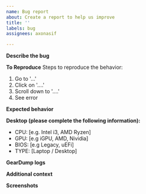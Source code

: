 ```yaml
---
name: Bug report
about: Create a report to help us improve
title: ''
labels: bug
assignees: axonasif

---
```


**Describe the bug**
<!---A clear and concise description of what the bug is.--->

**To Reproduce**
Steps to reproduce the behavior:
1. Go to '...'
2. Click on '....'
3. Scroll down to '....'
4. See error

**Expected behavior**
<!---A clear and concise description of what you expected to happen.--->

**Desktop (please complete the following information):**
 - CPU: [e.g. Intel i3, AMD Ryzen]
 - GPU: [e.g iGPU, AMD, Nividia]
 - BIOS: [e.g Legacy, uEFi]
 - TYPE: [Laptop / Desktop]

**GearDump logs**
<!---Attach your `geardump.zip` here if possible, if you don't know how to get it then see 👉 https://wiki.supreme-gamers.com/gearlock/user-guide/getting-geardump
--->

**Additional context**
<!---Add any other context about the problem here.--->

**Screenshots**
<!---If applicable, add screenshots to help explain your problem.
Not essentially required if you provided GearDump.--->

